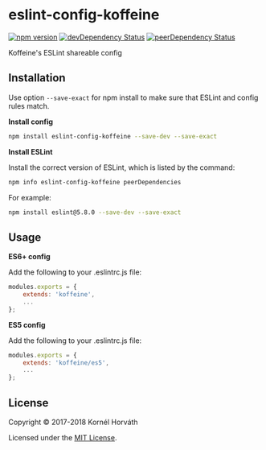 # eslint-config-koffeine

[![npm version](https://img.shields.io/npm/v/eslint-config-koffeine.svg)](https://www.npmjs.com/package/eslint-config-koffeine)
[![devDependency Status](https://david-dm.org/koffeine/eslint-config-koffeine/dev-status.svg)](https://david-dm.org/koffeine/eslint-config-koffeine?type=dev)
[![peerDependency Status](https://david-dm.org/koffeine/eslint-config-koffeine/peer-status.svg)](https://david-dm.org/koffeine/eslint-config-koffeine?type=peer)

Koffeine's ESLint shareable config

## Installation

Use option `--save-exact` for npm install to make sure that ESLint and config rules match.

__Install config__

```sh
npm install eslint-config-koffeine --save-dev --save-exact
```

__Install ESLint__

Install the correct version of ESLint, which is listed by the command:

```sh
npm info eslint-config-koffeine peerDependencies
```

For example:

```sh
npm install eslint@5.8.0 --save-dev --save-exact
```

## Usage

__ES6+ config__

Add the following to your .eslintrc.js file:

```js
modules.exports = {
	extends: 'koffeine',
	...
};
```

__ES5 config__

Add the following to your .eslintrc.js file:

```js
modules.exports = {
	extends: 'koffeine/es5',
	...
};
```

## License

Copyright © 2017-2018 Kornél Horváth

Licensed under the [MIT License](https://github.com/koffeine/eslint/blob/master/LICENSE).